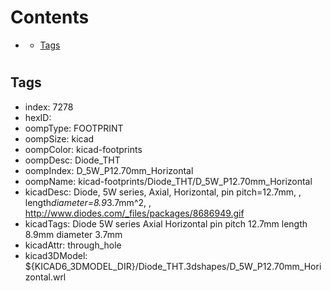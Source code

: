 



Contents
========

* [](#)
	* [Tags](#tags)

# 

## Tags

- index: 7278
- hexID: 
- oompType: FOOTPRINT
- oompSize: kicad
- oompColor: kicad-footprints
- oompDesc: Diode_THT
- oompIndex: D_5W_P12.70mm_Horizontal
- oompName: kicad-footprints/Diode_THT/D_5W_P12.70mm_Horizontal
- kicadDesc: Diode, 5W series, Axial, Horizontal, pin pitch=12.7mm, , length*diameter=8.9*3.7mm^2, , http://www.diodes.com/_files/packages/8686949.gif
- kicadTags: Diode 5W series Axial Horizontal pin pitch 12.7mm  length 8.9mm diameter 3.7mm
- kicadAttr: through_hole
- kicad3DModel: ${KICAD6_3DMODEL_DIR}/Diode_THT.3dshapes/D_5W_P12.70mm_Horizontal.wrl

